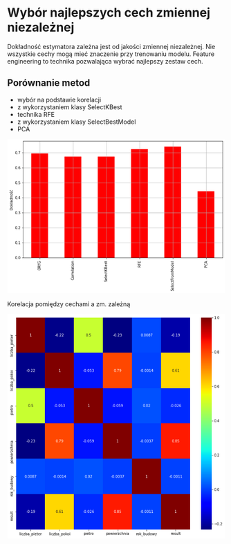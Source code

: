 # Wybór najlepszych cech zmiennej niezależnej

Dokładność estymatora zależna jest od jakości zmiennej niezależnej. 
Nie wszystkie cechy mogą mieć znaczenie przy trenowaniu modelu. Feature engineering to technika pozwalająca wybrać najlepszy zestaw cech.

## Porównanie metod

- wybór na podstawie korelacji
- z wykorzystaniem klasy SelectKBest
- technika RFE
- z wykorzystaniem klasy SelectBestModel
- PCA

<img src='fe-results.png' />

<p>Korelacja pomiędzy cechami a zm. zależną</p>

<img src='fe-corr.png' />
